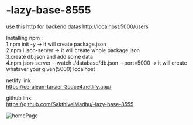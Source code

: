 # -lazy-base-8555
use this http for backend datas
http://localhost:5000/users

Installing npm :<br>
1.npm init -y -> it will create package.json <br>
2.npm i json-server -> it will create whole package.json<br>
3.create db.json and add some data<br>
4.npm json-server --watch ./database/db.json --port=5000 -> it will create whataver your given(5000) localhost



netlify link : <br>
https://cerulean-tarsier-3cdce4.netlify.app/   <br>

github link: <br>
https://github.com/SakthivelMadhu/-lazy-base-8555   <br>

![homePage](https://user-images.githubusercontent.com/62326876/208614010-88a52c09-7098-4914-821d-cbe287899d03.png)
